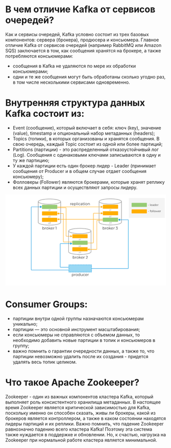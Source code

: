 # В чем отличие Kafka от сервисов очередей?

Как и сервисы очередей, Kafka условно состоит из трех базовых компонентов: сервера (брокера), продюсера и консьюмера. Главное отличие Kafka от сервисов очередей (например RabbitMQ или Amazon SQS) заключается в том, как сообщения хранятся на брокере, а также потребляются консьюмерами:

- сообщения в Kafka не удаляются по мере их обработки консьюмерами;
- одни и те же сообщения могут быть обработаны сколько угодно раз, в том числе несколькими сервисами одновременно.

# Внутренняя структура данных Kafka состоит из:

- Event (сообщение), который включает в себя: ключ (key), значение (value), timestamp и опциональный набор метаданных (headers);
- Topics (топики), в которых организованы и хранятся сообщения. В свою очередь, каждый Topic состоит из одной или более партиций;
- Partitions (партиции) - это распределенный отказоустойчивый лог (Log). Сообщения с одинаковыми ключами записываются в одну и ту же партицию;
- У каждой партиции есть один брокер лидер - Leader (принимает сообщения от Producer и в общем случае отдает сообщения консьюмеру); 
- Фолловеры (Follower) являются брокерами, которые хранят реплику всех данных партиции и осуществляют запросы лидеру.

![alt text](https://github.com/nol1v3/SLURM/blob/main/Kafka/1.png)

# Consumer Groups:

- партиции внутри одной группы назначаются консьюмерам уникально;
- партиции — это основной инструмент масштабирования;
- если консьюмеры не справляются с объемом данных, то необходимо добавить новые партиции в топик и консьюмеров в группу;
- важно помнить о гарантии очередности данных, а также то, что партиции невозможно удалить после их создания - придется удалять весь топик целиком.

# Что такое Apache Zookeeper?

Zookeeper - один из важных компонентов кластера Kafka, который выполняет роль консистентного хранилища метаданных. В настоящее время Zookeeper является критической зависимостью для Kafka, поскольку именно он способен сказать, живы ли брокеры, какой из брокеров является контроллером, а также в каком состоянии находятся лидеры партиций и их реплики.
Важно помнить, что падение Zookeeper равнозначно падению всего кластера Kafka! Поэтому эта система также нуждается в поддержке и обновлении. Но, к счастью, нагрузка на Zookeeper при нормальной работе кластера является минимальной.
